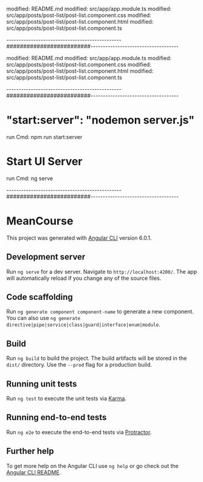 modified:   README.md
modified:   src/app/app.module.ts
modified:   src/app/posts/post-list/post-list.component.css
modified:   src/app/posts/post-list/post-list.component.html
modified:   src/app/posts/post-list/post-list.component.ts

-----------------------------------------------#########################------------------------------------

modified:   README.md
modified:   src/app/app.module.ts
modified:   src/app/posts/post-list/post-list.component.css
modified:   src/app/posts/post-list/post-list.component.html
modified:   src/app/posts/post-list/post-list.component.ts

-----------------------------------------------#########################------------------------------------

# "start:server": "nodemon server.js"
run Cmd: npm run start:server

# Start UI Server
run Cmd: ng serve

-----------------------------------------------#########################------------------------------------

# MeanCourse

This project was generated with [Angular CLI](https://github.com/angular/angular-cli) version 6.0.1.

## Development server

Run `ng serve` for a dev server. Navigate to `http://localhost:4200/`. The app will automatically reload if you change any of the source files.

## Code scaffolding

Run `ng generate component component-name` to generate a new component. You can also use `ng generate directive|pipe|service|class|guard|interface|enum|module`.

## Build

Run `ng build` to build the project. The build artifacts will be stored in the `dist/` directory. Use the `--prod` flag for a production build.

## Running unit tests

Run `ng test` to execute the unit tests via [Karma](https://karma-runner.github.io).

## Running end-to-end tests

Run `ng e2e` to execute the end-to-end tests via [Protractor](http://www.protractortest.org/).

## Further help

To get more help on the Angular CLI use `ng help` or go check out the [Angular CLI README](https://github.com/angular/angular-cli/blob/master/README.md).
